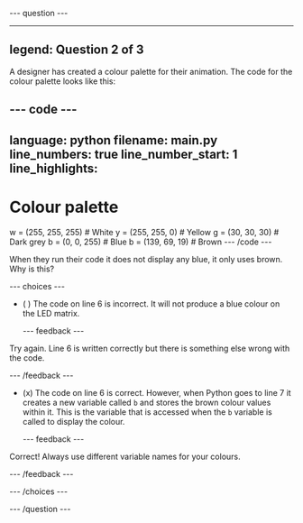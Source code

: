 
--- question ---

---
legend: Question 2 of 3
---

A designer has created a colour palette for their animation. The code for the colour palette looks like this:

--- code ---
---
language: python
filename: main.py
line_numbers: true
line_number_start: 1
line_highlights: 
---
# Colour palette

w = (255, 255, 255) # White
y = (255, 255, 0) # Yellow
g = (30, 30, 30) # Dark grey
b = (0, 0, 255) # Blue
b = (139, 69, 19) # Brown
--- /code ---

When they run their code it does not display any blue, it only uses brown. Why is this?

--- choices ---

- ( ) The code on line 6 is incorrect. It will not produce a blue colour on the LED matrix.

  --- feedback ---

Try again. Line 6 is written correctly but there is something else wrong with the code. 

  --- /feedback ---

- (x) The code on line 6 is correct. However, when Python goes to line 7 it creates a new variable called `b` and stores the brown colour values within it. This is the variable that is accessed when the `b` variable is called to display the colour.

  --- feedback ---

Correct! Always use different variable names for your colours. 

  --- /feedback ---

--- /choices ---

--- /question ---
